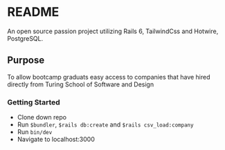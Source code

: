 # README
An open source passion project utilizing Rails 6, TailwindCss and Hotwire, PostgreSQL. 


## Purpose 
To allow bootcamp graduats easy access to companies that have hired directly from Turing School of Software and Design

### Getting Started
- Clone down repo
- Run ``` $bundler ```, ```$rails db:create``` and ```$rails csv_load:company```
- Run ```bin/dev```
- Navigate to localhost:3000

